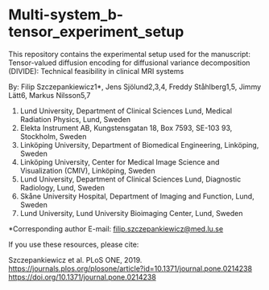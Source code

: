 ﻿# Multi-system_b-tensor_experiment_setup
This repository contains the experimental setup used for the manuscript:
Tensor-valued diffusion encoding for diffusional variance decomposition (DIVIDE): Technical feasibility in clinical MRI systems

By:
Filip Szczepankiewicz1*, Jens Sjölund2,3,4, Freddy Ståhlberg1,5, Jimmy Lätt6, Markus Nilsson5,7

1. Lund University, Department of Clinical Sciences Lund, Medical Radiation Physics, Lund, Sweden
2. Elekta Instrument AB, Kungstensgatan 18, Box 7593, SE-103 93, Stockholm, Sweden
3. Linköping University, Department of Biomedical Engineering, Linköping, Sweden
4. Linköping University, Center for Medical Image Science and Visualization (CMIV), Linköping, Sweden
5. Lund University, Department of Clinical Sciences Lund, Diagnostic Radiology, Lund, Sweden
6. Skåne University Hospital, Department of Imaging and Function, Lund, Sweden
7. Lund University, Lund University Bioimaging Center, Lund, Sweden

*Corresponding author
E-mail: filip.szczepankiewicz@med.lu.se

If you use these resources, please cite:

Szczepankiewicz et al. PLoS ONE, 2019.
https://journals.plos.org/plosone/article?id=10.1371/journal.pone.0214238
https://doi.org/10.1371/journal.pone.0214238

